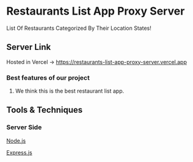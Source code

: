 # Restaurants List App Proxy Server

List Of Restaurants Categorized By Their Location States!

## Server Link

Hosted in Vercel -> https://restaurants-list-app-proxy-server.vercel.app

### Best features of our project

1. We think this is the best restaurant list app.

## Tools & Techniques

### Server Side

[Node.js](https://nodejs.org/en)

[Express.js](https://expressjs.com/)
